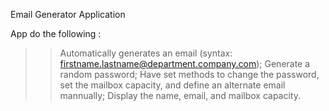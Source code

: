 Email Generator Application 

App do the following :
>> Automatically generates an email (syntax: firstname.lastname@department.company.com);
>> Generate a random password;
>> Have set methods to change the password, set the mailbox capacity, and define an alternate email mannually;
>> Display the name, email, and mailbox capacity.
